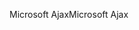 <span data-ttu-id="f7f4b-101">Microsoft Ajax</span><span class="sxs-lookup"><span data-stu-id="f7f4b-101">Microsoft Ajax</span></span>